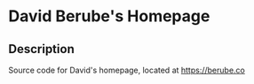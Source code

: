 # David Berube's Homepage

## Description

Source code for David's homepage, located at https://berube.co 
